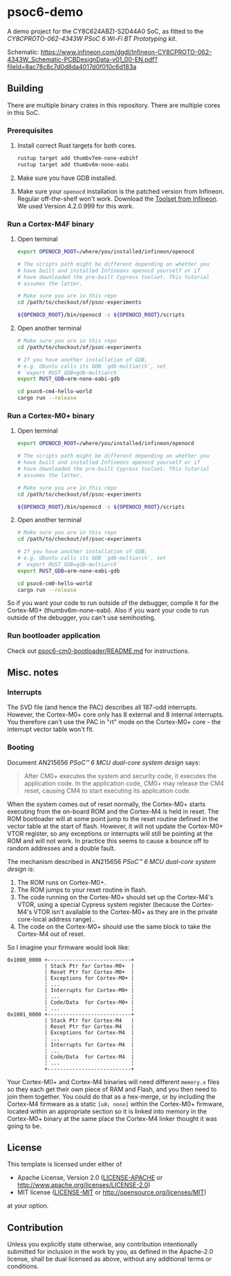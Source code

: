# psoc6-demo

A demo project for the CY8C624ABZI-S2D44A0 SoC, as fitted to the
*CY8CPROTO-062-4343W PSoC 6 Wi-Fi BT Prototyping kit*.

Schematic: <https://www.infineon.com/dgdl/Infineon-CY8CPROTO-062-4343W_Schematic-PCBDesignData-v01_00-EN.pdf?fileId=8ac78c8c7d0d8da4017d0f010c6d183a>

## Building

There are multiple binary crates in this repository.
There are multiple cores in this SoC.

### Prerequisites

1. Install correct Rust targets for both cores.

    ```sh
    rustup target add thumbv7em-none-eabihf
    rustup target add thumbv6m-none-eabi
    ```

2. Make sure you have GDB installed.
3. Make sure your `openocd` installation is the patched version from Infineon.
    Regular off-the-shelf won't work. Download the
    [Toolset from Infineon](https://softwaretools.infineon.com/tools/com.ifx.tb.tool.cypressprogrammer).
    We used Version 4.2.0.999 for this work.

### Run a Cortex-M4F binary

1. Open terminal

    ```sh
    export OPENOCD_ROOT=/where/you/installed/infineon/openocd

    # The scripts path might be different depending on whether you
    # have built and installed Infineons openocd yourself or if
    # have downloaded the pre-built Cypress toolset. This tutorial
    # assumes the latter.

    # Make sure you are in this repo
    cd /path/to/checkout/of/psoc-experiments

    ${OPENOCD_ROOT}/bin/openocd -s ${OPENOCD_ROOT}/scripts
    ```

2. Open another terminal

    ```sh
    # Make sure you are in this repo
    cd /path/to/checkout/of/psoc-experiments

    # If you have another installation of GDB,
    # e.g. Ubuntu calls its GDB `gdb-multiarch`, set
    # `export RUST_GDB=gdb-multiarch`
    export RUST_GDB=arm-none-eabi-gdb

    cd psoc6-cm4-hello-world
    cargo run --release
    ```

### Run a Cortex-M0+ binary

1. Open terminal

    ```sh
    export OPENOCD_ROOT=/where/you/installed/infineon/openocd

    # The scripts path might be different depending on whether you
    # have built and installed Infineons openocd yourself or if
    # have downloaded the pre-built Cypress toolset. This tutorial
    # assumes the latter.

    # Make sure you are in this repo
    cd /path/to/checkout/of/psoc-experiments

    ${OPENOCD_ROOT}/bin/openocd -s ${OPENOCD_ROOT}/scripts
    ```

2. Open another terminal
  
    ```sh
    # Make sure you are in this repo
    cd /path/to/checkout/of/psoc-experiments

    # If you have another installation of GDB,
    # e.g. Ubuntu calls its GDB `gdb-multiarch`, set
    # `export RUST_GDB=gdb-multiarch`
    export RUST_GDB=arm-none-eabi-gdb

    cd psoc6-cm0-hello-world
    cargo run --release
    ```

So if you want your code to run outside of the debugger, compile it for the
Cortex-M0+ (thumbv6m-none-eabi). Also if you want your code to run outside of
the debugger, you can't use semihosting.

### Run bootloader application

Check out [psoc6-cm0-bootloader/README.md](./psoc6-cm0-bootloader/README.md)
for instructions.

## Misc. notes

### Interrupts

The SVD file (and hence the PAC) describes all 187-odd interrupts. However, the
Cortex-M0+ core only has 8 external and 8 internal interrupts. You therefore
can't use the PAC in "rt" mode on the Cortex-M0+ core - the interrupt vector
table won't fit.

### Booting

Document AN215656 *PSoC™ 6 MCU dual-core system design* says:

> After CM0+ executes the system and security code, it executes the application
> code. In the application code, CM0+ may release the CM4 reset, causing CM4 to
> start executing its application code.

When the system comes out of reset normally, the Cortex-M0+ starts executing
from the on-board ROM and the Cortex-M4 is held in reset. The ROM bootloader
will at some point jump to the reset routine defined in the vector table at the
start of flash. However, it will not update the Cortex-M0+ VTOR register, so any
exceptions or interrupts will still be pointing at the ROM and will not work. In
practice this seems to cause a bounce off to random addresses and a double
fault.

The mechanism described in AN215656 *PSoC™ 6 MCU dual-core system design* is:

1. The ROM runs on Cortex-M0+.
2. The ROM jumps to your reset routine in flash.
3. The code running on the Cortex-M0+ should set up the Cortex-M4's VTOR, using
   a special Cypress system register (because the Cortex-M4's VTOR isn't
   available to the Cortex-M0+ as they are in the private core-local address
   range)..
4. The code on the Cortex-M0+ should use the same block to take the Cortex-M4 out of reset.

So I imagine your firmware would look like:

```text
0x1000_0000 +---------------------------+
            | Stack Ptr for Cortex-M0+  |
            | Reset Ptr for Cortex-M0+  |
            | Exceptions for Cortex-M0+ |
            ¦ ...                       ¦
            | Interrupts for Cortex-M0+ |
            ¦ ...                       ¦
            | Code/Data  for Cortex-M0+ |
            ¦ ...                       ¦
0x1001_0000 +---------------------------+
            | Stack Ptr for Cortex-M4   |
            | Reset Ptr for Cortex-M4   |
            | Exceptions for Cortex-M4  |
            ¦ ...                       ¦
            | Interrupts for Cortex-M4  |
            ¦ ...                       ¦
            | Code/Data  for Cortex-M4  |
            ¦ ...                       ¦
            +---------------------------+
```

Your Cortex-M0+ and Cortex-M4 binaries will need different `memory.x` files so
they each get their own piece of RAM and Flash, and you then need to join them
together. You could do that as a hex-merge, or by including the Cortex-M4
firmware as a static `[u8; nnnn]` within the Cortex-M0+ firmware, located within
an appropriate section so it is linked into memory in the Cortex-M0+ binary at
the same place the Cortex-M4 linker thought it was going to be.

## License

This template is licensed under either of

- Apache License, Version 2.0 ([LICENSE-APACHE](LICENSE-APACHE) or
  <http://www.apache.org/licenses/LICENSE-2.0>)
- MIT license ([LICENSE-MIT](LICENSE-MIT) or http://opensource.org/licenses/MIT)

at your option.

## Contribution

Unless you explicitly state otherwise, any contribution intentionally submitted
for inclusion in the work by you, as defined in the Apache-2.0 license, shall be
dual licensed as above, without any additional terms or conditions.
